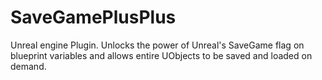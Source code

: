 # SaveGamePlusPlus
Unreal engine Plugin. Unlocks the power of Unreal's SaveGame flag on blueprint variables and allows entire UObjects to be saved and loaded on demand.
